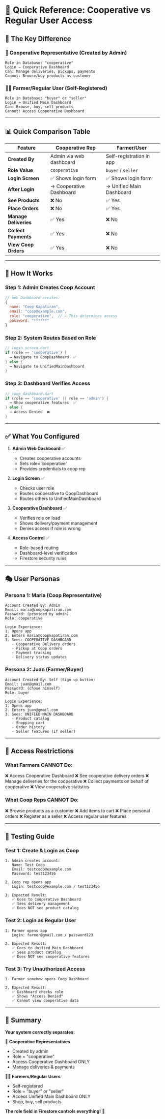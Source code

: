 # 🚀 Quick Reference: Cooperative vs Regular User Access

## 🎯 The Key Difference

### 🏢 Cooperative Representative (Created by Admin)
```
Role in Database: "cooperative"
Login → Cooperative Dashboard
Can: Manage deliveries, pickups, payments
Cannot: Browse/buy products as customer
```

### 👨‍🌾 Farmer/Regular User (Self-Registered)
```
Role in Database: "buyer" or "seller"
Login → Unified Main Dashboard
Can: Browse, buy, sell products
Cannot: Access Cooperative Dashboard
```

---

## 📊 Quick Comparison Table

| Feature | Cooperative Rep | Farmer/User |
|---------|----------------|-------------|
| **Created By** | Admin via web dashboard | Self-registration in app |
| **Role Value** | `cooperative` | `buyer` / `seller` |
| **Login Screen** | ✅ Shows login form | ✅ Shows login form |
| **After Login** | → Cooperative Dashboard | → Unified Main Dashboard |
| **See Products** | ❌ No | ✅ Yes |
| **Place Orders** | ❌ No | ✅ Yes |
| **Manage Deliveries** | ✅ Yes | ❌ No |
| **Collect Payments** | ✅ Yes | ❌ No |
| **View Coop Orders** | ✅ Yes | ❌ No |

---

## 🔑 How It Works

### Step 1: Admin Creates Coop Account
```javascript
// Web Dashboard creates:
{
  name: "Coop Kapatiran",
  email: "coop@example.com",
  role: "cooperative",  // ← This determines access
  password: "******"
}
```

### Step 2: System Routes Based on Role
```dart
// login_screen.dart
if (role == 'cooperative') {
  → Navigate to CoopDashboard  ✅
} else {
  → Navigate to UnifiedMainDashboard
}
```

### Step 3: Dashboard Verifies Access
```dart
// coop_dashboard.dart
if (role == 'cooperative' || role == 'admin') {
  → Show cooperative features  ✅
} else {
  → Access Denied  ❌
}
```

---

## ✅ What You Configured

1. **Admin Web Dashboard** ✅
   - Creates cooperative accounts
   - Sets role='cooperative'
   - Provides credentials to coop rep

2. **Login Screen** ✅
   - Checks user role
   - Routes cooperative to CoopDashboard
   - Routes others to UnifiedMainDashboard

3. **Cooperative Dashboard** ✅
   - Verifies role on load
   - Shows delivery/payment management
   - Denies access if role is wrong

4. **Access Control** ✅
   - Role-based routing
   - Dashboard-level verification
   - Firestore security rules

---

## 🎭 User Personas

### Persona 1: Maria (Coop Representative)
```
Account Created By: Admin
Email: maria@coopkapatiran.com
Password: (provided by admin)
Role: cooperative

Login Experience:
1. Opens app
2. Enters maria@coopkapatiran.com
3. Sees: COOPERATIVE DASHBOARD
   - Cooperative Delivery orders
   - Pickup at Coop orders
   - Payment tracking
   - Delivery status updates
```

### Persona 2: Juan (Farmer/Buyer)
```
Account Created By: Self (Sign up button)
Email: juan@gmail.com
Password: (chose himself)
Role: buyer

Login Experience:
1. Opens app
2. Enters juan@gmail.com
3. Sees: UNIFIED MAIN DASHBOARD
   - Product catalog
   - Shopping cart
   - Order history
   - Seller features (if seller)
```

---

## 🚫 Access Restrictions

### What Farmers CANNOT Do:
❌ Access Cooperative Dashboard
❌ See cooperative delivery orders
❌ Manage deliveries for the cooperative
❌ Collect payments on behalf of cooperative
❌ View cooperative statistics

### What Coop Reps CANNOT Do:
❌ Browse products as a customer
❌ Add items to cart
❌ Place personal orders
❌ Register as a seller
❌ Access regular user features

---

## 🎯 Testing Guide

### Test 1: Create & Login as Coop
```
1. Admin creates account:
   Name: Test Coop
   Email: testcoop@example.com
   Password: test123456

2. Coop rep opens app
   Login: testcoop@example.com / test123456
   
3. Expected Result:
   ✅ Goes to Cooperative Dashboard
   ✅ Sees delivery management
   ✅ Does NOT see product catalog
```

### Test 2: Login as Regular User
```
1. Farmer opens app
   Login: farmer@gmail.com / password123

2. Expected Result:
   ✅ Goes to Unified Main Dashboard
   ✅ Sees product catalog
   ✅ Does NOT see cooperative features
```

### Test 3: Try Unauthorized Access
```
1. Farmer somehow opens Coop Dashboard

2. Expected Result:
   ✅ Dashboard checks role
   ✅ Shows "Access Denied"
   ✅ Cannot view cooperative data
```

---

## 🎉 Summary

**Your system correctly separates:**

🏢 **Cooperative Representatives**
- Created by admin
- Role = "cooperative"
- Access Cooperative Dashboard ONLY
- Manage deliveries & payments

👨‍🌾 **Farmers/Regular Users**
- Self-registered
- Role = "buyer" or "seller"
- Access Unified Main Dashboard ONLY
- Shop, buy, sell products

**The role field in Firestore controls everything!** 🔐
